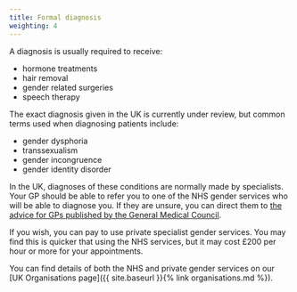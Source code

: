 ```yaml
---
title: Formal diagnosis
weighting: 4
---
```


A diagnosis is usually required to receive:

- hormone treatments
- hair removal
- gender related surgeries
- speech therapy

The exact diagnosis given in the UK is currently under review, but common terms used when diagnosing patients include:

- gender dysphoria
- transsexualism
- gender incongruence
- gender identity disorder

In the UK, diagnoses of these conditions are normally made by specialists. Your GP should be able to refer you to one of the NHS gender services who will be able to diagnose you. If they are unsure, you can direct them to [the advice for GPs published by the General Medical Council](http://www.gmc-uk.org/guidance/ethical_guidance/28852.asp).

If you wish, you can pay to use private specialist gender services. You may find this is quicker that using the NHS services, but it may cost £200 per hour or more for your appointments.

You can find details of both the NHS and private gender services on our [UK Organisations page]({{ site.baseurl }}{% link organisations.md %}).